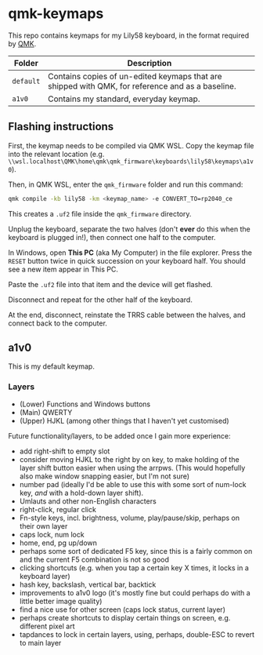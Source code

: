 # qmk-keymaps

This repo contains keymaps for my Lily58 keyboard, in the format required by [QMK](https://qmk.fm/).

| Folder    | Description |
| --------- | ----------- |
| `default` | Contains copies of un-edited keymaps that are shipped with QMK, for reference and as a baseline. |
| `a1v0`    | Contains my standard, everyday keymap. |

## Flashing instructions

First, the keymap needs to be compiled via QMK WSL. Copy the keymap file into the relevant location (e.g. `\\wsl.localhost\QMK\home\qmk\qmk_firmware\keyboards\lily58\keymaps\a1v0`).

Then, in QMK WSL, enter the `qmk_firmware` folder and run this command:

```bash
qmk compile -kb lily58 -km <keymap_name> -e CONVERT_TO=rp2040_ce
```

This creates a `.uf2` file inside the `qmk_firmware` directory.

Unplug the keyboard, separate the two halves (don't **ever** do this when the keyboard is plugged in!), then connect one half to the computer.

In Windows, open **This PC** (aka My Computer) in the file explorer. Press the `RESET` button twice in quick succession on your keyboard half. You should see a new item appear in This PC.

Paste the `.uf2` file into that item and the device will get flashed.

Disconnect and repeat for the other half of the keyboard.

At the end, disconnect, reinstate the TRRS cable between the halves, and connect back to the computer.

## a1v0

This is my default keymap.

### Layers

- (Lower) Functions and Windows buttons
- (Main) QWERTY
- (Upper) HJKL (among other things that I haven't yet customised)

Future functionality/layers, to be added once I gain more experience:

- add right-shift to empty slot
- consider moving HJKL to the right by on key, to make holding of the layer shift button easier when using the arrpws. (This would hopefully also make window snapping easier, but I'm not sure)
- number pad (ideally I'd be able to use this with some sort of num-lock key, _and_ with a hold-down layer shift).
- Umlauts and other non-English characters
- right-click, regular click
- Fn-style keys, incl. brightness, volume, play/pause/skip, perhaps on their own layer
- caps lock, num lock
- home, end, pg up/down
- perhaps some sort of dedicated F5 key, since this is a fairly common on and the current F5 combination is not so good
- clicking shortcuts (e.g. when you tap a certain key X times, it locks in a keyboard layer)
- hash key, backslash, vertical bar, backtick
- improvements to a1v0 logo (it's mostly fine but could perhaps do with a little better image quality)
- find a nice use for other screen (caps lock status, current layer)
- perhaps create shortcuts to display certain things on screen, e.g. different pixel art
- tapdances to lock in certain layers, using, perhaps, double-ESC to revert to main layer
